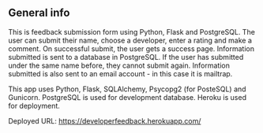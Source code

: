 ## General info
This is feedback submission form using Python, Flask and PostgreSQL.
The user can submit their name, choose a developer, enter a rating and make a comment.
On successful submit, the user gets a success page.
Information submitted is sent to a database in PostgreSQL. If the user has submitted under the same name before, they cannot submit again.
Information submitted is also sent to an email account - in this case it is mailtrap.

This app uses Python, Flask, SQLAlchemy, Psycopg2 (for PosteSQL) and Gunicorn.
PostgreSQL is used for development database.
Heroku is used for deployment.

Deployed URL:
https://developerfeedback.herokuapp.com/
